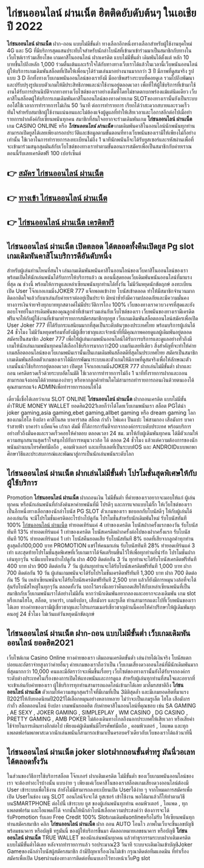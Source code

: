 # ไก่ชนออนไลน์ ผ่านเน็ต  ฮิตติดอับดับต้นๆ ในเอเชียปี 2022

**ไก่ชนออนไลน์ ผ่านเน็ต** ฝาก-ถอน แบบไม่มีขั้นต่ำ  ทางเลือกอีกหนึ่งทางเลือกสำหรับผู้ใช้งานยุคใหม่ 4G และ 5G ที่มีบริการสุดแสนประทับใจสำหรับนักล่าโบนัสที่เข้ามาเข้าร่วมมาเป็นสมาชิกกับทางในเว็บไซต์เราร่วมเสี่ยงโชค เกมคาสิโนออนไลน์ ฝากเครดิต แบบไม่มีขั้นต่ำ เดิมพันได้ตั้งแต่ หลัก 10 บาทขึ้นไปถึงหลัก 1,000 ร่วมตื่นเต้นและเร้าใจได้กับทางทางเว็บเราได้แล้วในเวลานี้เว็บพนันออนไลน์ผู้ให้บริการเกมเดิมพันสล็อตที่เปิดให้เพื่อนๆได้ร่วมเล่นมาอย่างนานมากกว่า 3 ปี มีภาพที่ดูสมจริง รูปแบบ 3 D
อีกทั้งทางเว็บเกมพนันออนไลน์ของเรายังมี มืออาชีพสร้างระบบที่คอยดูเล  รวมไปถึงพัฒนาและปรับปรุงรูปแบบตัวเกมให้มีประสิทธิภาพและน่าใช้งานอยู่ตลอดเวลา เพื่อที่ให้ผู้ใช้บริการที่เข้ามาใช้งานได้รับการปรนนิบัติจากทางทางเว็บไซต์ของเราอย่างเต็มที่โดยไม่ขาดตกบกพร่องแม้แต่นิดเดียว เว็บคาสิโนสล็อตผู้ให้บริการเกมเดิมพันคาสิโนออนไลน์ของทางค่ายเกม  SLOTของทางเรานั้นยังเป็นระบบออโต้ใช้เวลาการทำรายการไม่เกิน 50 วินาที ต่อการทำรายการ เรียกได้ว่าสะดวกสบายและรวดเร็วทันใจสำหรับสมาชิกผู้ใช้งานแน่นอนและไม่ต้องแจ้งผู้ดูแลที่ทำให้เสียเวลาและโอกาสอีกต่อไปเมื่อทำรายการฝากตังค์กับเซียนพนันทุกคน
สมาชิกที่สนใจอยากจะร่วมเดิมพันเกม **ไก่ชนออนไลน์ ผ่านเน็ต** เกม CASINO ONLINE หรือ ***ไก่ชนออนไลน์ ผ่านเน็ต*** เกมเดิมพันคาสิโนออนไลน์นักพนันทุกท่านสามารถเปิดยูสได้เลยเพียงกรอกประวัติและข้อมูลตามขั้นตอนที่ทางเว็บพนันของเรามีให้เพียงไม่กี่อย่างเท่านั้น ใช้เวลาในการทำรายการลงทะเบียนไม่ถึง 1 นาทีนักพนันก็จะได้รับยูสเซอร์และรหัสผ่านเพื่อที่จะเข้ามาร่วมสนุกสุดมันส์กับเว็บไซต์ของทางเราทำตามขั้นตอนการสมัครเพื่อเป็นสมาชิกกับค่ายเราณ ตอนนี้รับเลยเครดิตฟรี 100 เปอร์เซ็นต์

## 👉 [สมัคร ไก่ชนออนไลน์ ผ่านเน็ต](https://archa888.com/)
## 👉 [ทางเข้า ไก่ชนออนไลน์ ผ่านเน็ต](https://archa888.com/)
## 👉 [ไก่ชนออนไลน์ ผ่านเน็ต เครดิตฟรี](https://archa888.com/)

## ไก่ชนออนไลน์ ผ่านเน็ต เปิดตลอด ได้ตลอดทั้งคืนเปิดยูส Pg slot เกมเดิมพันคาสิโนบริการดีอันดับหนึ่ง

สำหรับผู้เล่นท่านไหนที่สนใจ เล่นเกมเดิมพันพนันคาสิโนออนไลน์ของเว็บคาสิโนออนไลน์ของเราพร้อมเปิดให้นักเล่นพนันได้รับการให้บริการแล้ว ณ ตอนนี้สุดยอดเว็บเดิมพันพนันออนไลน์ที่มาแรงที่สุด ณ ช่วงนี้ พร้อมให้การดูแลเหล่าเซียนพนันทุกท่านได้ทั้งวัน ไม่มีวันหยุดนักขัตฤกษ์ ลงทะเบียนเปิด User โจ๊กเกอเกมมิ่งJOKER 777 แจ็กพอตเข้าง่าย โบนัสเข้าตลอด ทำให้มีสมาชิกจำนวนมากติดอกติดใจแล้วกับมาเล่นกับค่ายเราต่ออยู่เป็นประจำ มิหนำซ้ำยังมีความปลอดภัยและมีความมั่นคงทางการเงินจ่ายจริงทุกบาททุกสตางค์ไม่มีประวัติการโกง 100% เว็บของทางเราควบวงจรที่สุดและยังตอบโจทย์ในการเดิมพันของคุณลูกค้าที่เข้ามาร่วมเล่นกับเว็บไซต์ของเรา
เว็บพนันของทางเรามีเครดิตฟรีแจกให้กับผู้ใช้งานที่เข้ามาทำรายการสมัครสมาชิกทุกยูส เว็บเกมเดิมพันสล็อตออนไลน์สมัครเพื่อเปิด User Joker 777 ที่ได้รับกระแสนิยมมากที่สุดเป็นระดับต้นๆของประเทศไทย พร้อมบริการผู้เล่นได้ 24 ชั่วโมง ไม่มีวันหยุดพร้อมทั้งยังมีผู้เชี่ยวชาญและเจ้าหน้าที่ที่มีคุณภาพคอยดูแลผู้เดิมพันอยู่ตลอด สมัครเป็นสมาชิก Joker 777 เพื่อให้ผู้เล่นเกมพนันออนไลน์ได้รับการบริการและดูแลอย่างทั่วถึงมีเกมให้นักเล่นเกมพนันทุกคนได้เลือกใช้บริการมากกว่า200 เกมกันเลยทีเดียว
สิ่งสำคัญที่จะทำให้ค่ายเกมสล็อตออนไลน์ของเว็บเกมพนันเรานั้นเป็นเกมเดิมพันสล็อตดีที่สุดในประเทศไทย สมัครเป็นสมาชิก  เกมเดิมพันสล็อตตัวเกมของเราได้มีการพัฒนาระบบและตัวเกมให้มีภาพที่ดูสมจริงเพื่อให้ลักษณะตัวเกมนั้นน่าใช้บริการอยู่ตลอดเวลา เปิดยูส โจ๊กเกอเกมมิ่งJOKER 777 ฝากเล่นไม่มีขั้นต่ำ ฝากและถอน เครดิตรวดเร็วด้วยระบบอัตโนมัติ ใช้เวลาการทำรายการไม่ถึง 1 นาทีทั้งรายการฝากและถอนสามารถแจ้งถอนได้ด้วยตนเองง่ายๆ หรือหากลูกค้าท่านใดไม่สามารถทำรายการถอนเงินด้วยตนเองได้คุณสามารถแจ้ง ADMINเพื่อทำรายการถอนให้ได้

เดี๋ยวนี้เชื่อได้เลยว่าเกม SLOT ONLINE  **ไก่ชนออนไลน์ ผ่านเน็ต** ฝากถอนเครดิต แบบไม่มีขั้นต่ำTRUE MONEY WALLET ยอดฮิต2021เลยก็ว่าได้โดยเว็บเกมพนันเรา สล็อต PGได้นำ  joker gaming,asia gaming,ebet gaming,allbet gaming หรือ dream gaming โลกของเกมไฮโล ยิงปลา คาสิโนสด บาคาร่าสด สล็อต กำถั่ว ไพ่แคง ปั่นแปะ ไพ่สามกอง เสือมังกร บาคาร่าสายฟ้า บาคาร่า แบ็คแจ๊ค เก้าเก ดัมมี่ ที่ได้การการันตีจากจากองค์กรระบดับประเทศ พร้อมบริการอย่างทั่วถึงมั่นคงและรวดเร็วคอยให้คำตอบ ตลอดเวลา 24 ชม. มาให้กับผู้เดิมพันทุกคน ได้มีตัวเกมให้ความสนุกสนานสุดเร้าใจสนุกไปกับการหมุนวงวล้อ ได้ ตลอด 24 ชั่วโมง แล้วแต่ความต้องการของนักพนันผ่านบนโทรศัพท์มือถือ , คอมพิวเตอร์ และแท็บเลตที่เป็นระบบIOS และ ANDROIDแบบพกพา ศึกษาวิธีและประสบการณ์และพัฒนาสู่การเป็นนักเล่นพนันระดับโลก

## ไก่ชนออนไลน์ ผ่านเน็ต ฝากเล่นไม่มีขั้นต่ำ โปรโมชั่นสุดพิเศษให้กับผู้ใช้บริการ

 Promotion  **ไก่ชนออนไลน์ ผ่านเน็ต** ฝากถอนเงิน ไม่มีขั้นต่ำ ที่ค่ายของเราอยากจะมอบให้แก่  ผู้เล่นทุกคน หรือนักเล่นพนันที่กำลังค้นหาค่ายพนันที่มี โปรดีๆ และการแจกแบบไม่กั๊ก ให้เว็บไซต์ของเราเป็นอีกหนึ่งทางเลือกของนักล่าโบนัส  PG SLOT ตัวเกมของเรา ขอบอกกับโบนัสดีๆ ให้กับผู้เล่นได้ลองเล่นกัน จะมีโปรโมชั่นเครดิตอะไรบ้างไปดูกัน
โปรโมชั่นสำหรับนักเดิมพันใหม่ รับโบนัสทันที 100% [ไก่ชนออนไลน์ ผ่านเน็ต](https://archa888.com/) ทำยอดเทิร์นแค่ 4 เท่าของเครดิต
โบนัสฝากครั้งแรกของวัน รับโบนัสทันที 13% ทำยอดเทิร์นแค่ 1 เท่าของเครดิต
โบนัสเครดิตฝากครั้งต่อไปของฝากครั้งแรก รับโบนัสทันที 10% ทำยอดเทิร์นแค่ 1 เท่า
โบนัสคืนยอดเสีย รับโบนัสทันที 8% ยอดที่เสียจากลูกค้าทุกท่าน สูงสุดถึง100,000 บาท
 PROMOTION แชร์ให้คนมาเล่น รับโบนัสทันที 28% ทำยอดเทิร์นแค่ 3 เท่า
และสุดท้ายโปรโมชั่นสุดพิเศษที่เว็บเกมเราได้จัดเตรียมขึ้นไว้ให้เพื่อทุกท่านที่น่ารัก โปรโมชั่นฝากเล่นทุกๆวัน จะมีแบบไหนบ้างไปดูกัน
ฝาก 400 ติดต่อกัน 3 วัน ทุกท่านจะได้รับโบนัสเครดิตฟรีทันที 400 บาท
ฝาก 900 ติดต่อกัน 7 วัน ผู้เล่นทุกท่านจะได้รับโบนัสเครดิตฟรีทันที 1,000 บาท
ฝาก 700 ติดต่อกัน 10 วัน ผู้เล่นเกมพนันจะได้รับโปรโมชั่นเครดิตฟรีทันที 1,300 บาท
ฝาก 700 ติดต่อกัน 15 วัน เหล่าเซียนพนันจะได้รับโบนัสเครดิตฟรีทันที 2,500 บาท
แล้วก็ยังมีการหมุนวงล้อที่จะได้ลุ้นรับโบนัสใหญ่ในทุกๆวัน ตลอดทั้งวัน บอกไว้ตรงนี้เลยว่าคืนยอดเสียให้กับเหล่าเซียนพนันที่เป็นสมาชิกกับเว็บเกมพนันเราได้อย่างไม่มีอั้น หากว่านักเดิมพันอยากลองและอยากจะลงเดิมพัน เกม slot  หรือเกมไฮโล, สล็อต, บาคาร่า, เกมยิงปลา, เสือมังกร และรูเล็ต ท่านสามารถแตะไปที่เว็บพนันของเราได้เลย ทางค่ายของเรามีผู้เชี่ยวชาญและโปรแกรมเมอร์เชี่ยวชาญด้านนี้คอยให้คำปรึกษาให้ผู้เดิมพันทุกคนอยู่ 24 ชั่วโมง ไม่เว้นแต่วันหยุดนักขัตฤกษ์

## ไก่ชนออนไลน์ ผ่านเน็ต ฝาก-ถอน แบบไม่มีขั้นต่ำ  เว็บเกมเดิมพันออนไลน์ ยอดฮิต2021

เว็บไซต์เกม  Casino Online ทางค่ายของเรา เติมถอนเครดิตขั้นต่ำ เล่นง่ายได้เงินจริง โบนัสแตกบ่อยและอัตราจ่ายสูงกว่าค่ายอื่นๆ ค่ายเกมของเราถือว่าเป็น เว็บเกมเสี่ยงดวงออนไลน์ที่มีนักเดิมพันมากที่สุดมากกว่า 10,000 คนและมีอัตราว่าจะเพิ่มขึ้นเรื่อยๆ เว็บไซต์ของทางเรานั้นยังได้รับจากองค์กรระดับต่างประเทศในเรื่องของการเปิดให้แทงพนันและการดูแล สำหรับผู้เล่นทุกท่านที่สนใจและอยากที่จะเข้าเล่นกับค่ายของเรา ผู้ใช้บริการทุกท่านสามารถแอดไลน์เข้ามาได้เลย
	มาลิ้มรสชาติถึง **ไก่ชนออนไลน์ ผ่านเน็ต** ตัวเกมให้ความสนุกสุดเร้าใจที่มีเกมที่เป็น 3มิติสุดล้ำ และมีเกมยอดฮิตที่มาแรงปี2021ให้กับยอดนิยมปี2021ได้เลือกหมุนอย่างหลากหลาย  ไม่ว่าจะเป็นเกมรูเล็ต ไฮโล เสือมังกร กำถั่ว สล็อตออนไลน์ ยิงปลา เกมพนันยอดฮิต กับค่ายคาสิโนออนไลน์ที่คุณชอบ เช่น SA GAMING , AE SEXY , JOKER GAMING , SIMPLEPLAY , WM CASINO , DG CASINO , PRETTY GAMING , AMB POKER  ไม่ต้องเดินทางไกลถึงนอกประเทศให้เสียเวลา หรือเสียค่าใช้จ่ายในการเดินทางอีกต่อไป เพียงแค่ผู้เดิมพันมีโทรศัพท์มือถือ , คอมพิวเตอร์ , ไอแพด และทุกแพลตฟอร์มพกพาสะดวกนักเล่นพนันก็สามารถเข้ามาเป็นครอบครัวเดียวกับเว็บของเราได้แล้วนาทีนี้

## ไก่ชนออนไลน์ ผ่านเน็ต joker slotฝากถอนขั้นต่ำทรู มันนี่วอเลทได้ตลอดทั้งวัน

ในส่วนของวิธีการใช้บริการสล็อต โจ๊กเกอร์ ฝากเติมเครดิต ไม่มีขั้นต่ำ ของเว็บเกมพนันออนไลน์ของเรา จะต้องทำอะไรบ้างนั้น แบบง่าย ๆ เพียงแค่เว็บคาสิโนของเราสล็อตเกมเสี่ยงดวงออนไลน์ต้องมี User เข้าระบบเพื่อใช้งาน ถ้ายังไม่มีสามารถลงทะเบียนเปิด Userได้ง่าย ๆ จากโหมดการสมัครเพื่อเปิด Userในช่อง เมนู SLOT ออนไลน์จึงจะได้ ยูสเซอร์ เข้าใช้งาน พอได้มาแล้วก็ให้ทำตามวิธีบนSMARTPHONE ต่อไปนี้
เข้าระบบ ยูส  ของผู้เล่นพนันทุกท่าน คอมพิวเตอร์ , ไอแพด , ทุกแพลตฟอร์ม และไอแพดก็ได้
จากนั้นให้นักล่าโบนัสเลือกความประสงค์ว่า ต้องการจะได้รับPromotion รับเลย Free Credit 100% Slotเกมเดิมพันonlineหรือไม่รับ
ให้เซียนพนันทุกท่านสมัครสมาชิก คลิก **ไก่ชนออนไลน์ ผ่านเน็ต** ฝาก ถอน AUTO โอนไว ภาพในเว็บจะขึ้นเลขบัญชีพร้อมธนาคาร หรือบัญชี ทรูมันนี่ ของผู้ให้บริการขึ้นมา
คัดลอกหมายเลขธนาคาร หรือบัญชี **ไก่ชนออนไลน์ ผ่านเน็ต** TRUE WALLET ของนักเล่นพนันทุกคน แล้วทำธุรกรรมระบบฝากเติมเครดิตแบบไม่มีขั้นต่ำได้เลย
หลังจากทำรายการแล้ว รอประมาณ23 วินาที ระบบจะเติมเงินเข้าบัญชีJoker Gameของนักล่าโบนัสผู้สมัครสมาชิก
ถ้ามีปัญหาเรื่องเงินไม่เข้า กรุณาติดต่อทีมแอดมิน ที่ทำเรื่องสมัครเพื่อเปิด Userผ่านช่องทางการติดต่อที่แนบเอาไว้ทางหน้าเว็บPg slot


